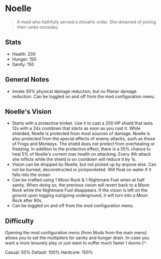 # Noelle

> A maid who faithfully served a chivalric order. She dreamed of joining their ranks someday.

## Stats

* Health: 200
* Hunger: 150
* Sanity: 150

## General Notes

* Innate 30% physical damage reduction, but no Planar damage reduction. Can be toggled on and off from the mod configuration menu.

## Noelle's Vision
* Starts with a protective trinket. Use it to cast a 200 HP shield that lasts 12s with a 24s cooldown that starts as soon as you cast it. While shielded, Noelle is protected from most sources of damage. Noelle is also protected from the special effects of enemy attacks, such as those of Frogs and Monkeys. The shield does not protect from overheating or freezing. In addition to the protective effect, there is a 55% chance to heal 5% of Noelle's current max health on attacking. Every 4th attack she inflicts while the shield is on cooldown will reduce it by 1s.
* Vision can be dropped by Noelle, but not picked up by anyone else. Can not be burned, deconstructed or pickpocketed. Will float on water if it falls into the ocean.
* Can be crafted using 1 Moon Rock & 1 Nightmare Fuel when at half sanity. When doing so, the previous vision will revert back to a Moon Rock while the Nightmare Fuel disappears. If the vision is left on the ground upon logging out/going underground, it will turn into a Moon Rock after 90s.
* Can be toggled on and off from the mod configuration menu.

## Difficulty
Opening the mod configuration menu (from Mods from the main menu) allows you to set the multipliers for sanity and hunger drain. In-case you want a more leisurely play or just want to suffer much faster I dunno (^:

Casual: 50%
Default: 100%
Hardcore: 150%